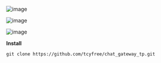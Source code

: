 ![image](https://github.com/tcyfree/chat_gateway_tp/public/static/blob/master/1.png)

![image](https://github.com/tcyfree/chat_gateway_tp/public/static/blob/master/2.png)

![image](https://github.com/tcyfree/chat_gateway_tp/public/static/blob/master/3.png)

**Install** 

    git clone https://github.com/tcyfree/chat_gateway_tp.git
    
    
     
    